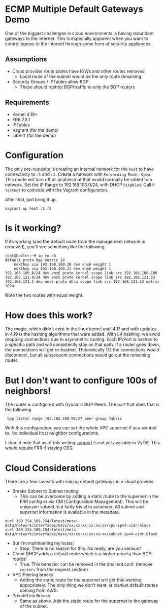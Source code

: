 # ECMP Multiple Default Gateways Demo
One of the biggest challenges in cloud environments is having redundant gateways to the internet. This is especially apparent when you want to control egress to the internet through some form of security appliances.

## Assumptions
- Cloud provider route tables have IGWs and other routes removed
  - Local route of the subnet would be the only route remaining
- Security Groups / IPTables allow BGP
  - These should restrict BGP/traffic to only the BGP routers

## Requirements
- Kernel 4.19+
- FRR 7.3.1
- IPTables
- Vagrant (for the demo)
- LibVirt (for the demo)

# Configuration
The only pre-requisite is creating an internal network for the `host` to have connectivity to `r1` and `r2`. Create a network with `Forwarding Mode: Open`. This mode will turn off all iptables/nat that would normally be added to a network. Set the IP Range to 192.168.100.0/24, with DHCP `Disabled`. Call it `testnet` to coincide with the Vagrant configuration.

After that, just bring it up.
```
vagrant up host r1 r2
```

# Is it working?
If its working (and the default route from the management network is removed), you'll see something like the following.

```
root@buster:~# ip ro sh
default proto bgp metric 20 
	nexthop via 192.168.100.20 dev ens6 weight 1 
	nexthop via 192.168.100.21 dev ens6 weight 1 
192.168.100.0/24 dev ens6 proto kernel scope link src 192.168.100.100 
192.168.121.0/24 dev ens5 proto kernel scope link src 192.168.121.53 
192.168.121.1 dev ens5 proto dhcp scope link src 192.168.121.53 metric 1024 
```
Note the two routes with equal weight.

# How does this work?
The magic, which didn't exist in the linux kernel until 4.17 and with updates in 4.19 is the hashing algorithms that were added. With L4 hashing, we avoid dropping connections due to asymmetric routing. Each IP/Port is hashed to a specific path and will consistently stay on that path. If a router goes down, the connections will get re-hashed. Theoretically 1/2 the connections would disconnect, but all subsequent connections would go out the remaining router.

# But I don't want to configure 100s of neighbors!
The router is configured with Dynamic BGP Peers. The part that does that is the following

```
 bgp listen range 192.168.100.96/27 peer-group fabric
```

With this configuration, you can set the whole VPC supernet if you wanted to. No individual host neighbor configurations.

I should note that as of this writing [support](https://phabricator.vyos.net/T1875) is not yet available in VyOS. This would require FRR if staying OSS.

# Cloud Considerations
There are a few caveats with nuking default gateways in a cloud provider.

- Breaks Subnet to Subnet routing
  - This can be overcome by adding a static route to the supernet in the FRR config or via CM (Configuration Management). This will be uniqe per subnet, but fairly trivial to automate. All subnet and supernet information is available in the metadata.
```
curl 169.254.169.254/latest/meta-data/network/interfaces/macs/xx:xx:xx:xx:xx:xx/vpc-ipv4-cidr-block
curl 169.254.169.254/latest/meta-data/network/interfaces/macs/xx:xx:xx:xx:xx:xx/subnet-ipv4-cidr-block
```
- But I'm multihoming my hosts!
  - Stop. There is no reason for this. No really, are you serious?
- Cloud DHCP adds a default route which is a higher priority than BGP routes!
  - True. This behavior can be removed in the dhclient.conf. (remove `routers` from the request section)
- VPC Peering breaks
  - Adding the static route for the supernet will get this working appopriately. The only thing we don't want, is blanket default routes coming from AWS.
- PrivateLink Breaks
  - Same as above. Add the static route for the supernet to the gateway of the subnet. 

